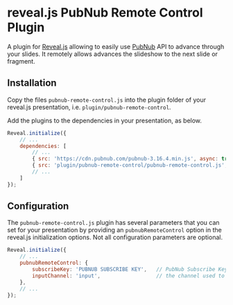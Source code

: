 # reveal.js PubNub Remote Control Plugin

A plugin for [Reveal.js](https://github.com/hakimel/reveal.js) allowing to easily use [PubNub](https://www.pubnub.com/) API to advance through your slides. It remotely allows advances the slideshow to the next slide or fragment. 

## Installation

Copy the files ```pubnub-remote-control.js``` into the plugin folder of your reveal.js presentation, i.e. ```plugin/pubnub-remote-control```.

Add the plugins to the dependencies in your presentation, as below. 

```javascript
Reveal.initialize({
	// ...
	dependencies: [
		// ...
		{ src: 'https://cdn.pubnub.com/pubnub-3.16.4.min.js', async: true },
		{ src: 'plugin/pubnub-remote-control/pubnub-remote-control.js', async: true },
		// ... 
	]
});
```

## Configuration

The ```pubnub-remote-control.js``` plugin has several parameters that you can set for your presentation by providing an ```pubnubRemoteControl``` option in the reveal.js initialization options. 
Not all configuration parameters are optional.

```javascript
Reveal.initialize({
	// ...
	pubnubRemoteControl: {
		subscribeKey: 'PUBNUB SUBSCRIBE KEY', 	// PubNub Subscribe Key
		inputChannel: 'input',					// the channel used to receive remote commands
	},
	// ...
});
```
